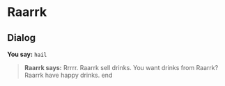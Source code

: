 # Raarrk
## Dialog

**You say:** `hail`



>**Raarrk says:** Rrrrr.  Raarrk sell drinks.  You want drinks from Raarrk?  Raarrk have happy drinks.
end